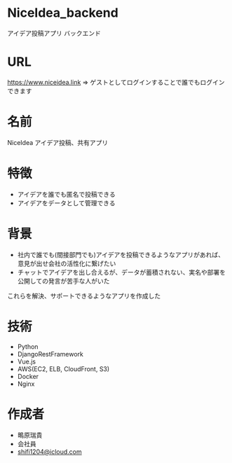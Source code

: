 # NiceIdea_backend
アイデア投稿アプリ バックエンド

# URL
https://www.niceidea.link
=> ゲストとしてログインすることで誰でもログインできます

# 名前
NiceIdea アイデア投稿、共有アプリ

# 特徴
- アイデアを誰でも匿名で投稿できる
- アイデアをデータとして管理できる

# 背景
- 社内で誰でも(間接部門でも)アイデアを投稿できるようなアプリがあれば、意見が出せ会社の活性化に繋げたい
- チャットでアイデアを出し合えるが、データが蓄積されない、実名や部署を公開しての発言が苦手な人がいた

これらを解決、サポートできるようなアプリを作成した

# 技術
* Python
* DjangoRestFramework
* Vue.js
* AWS(EC2, ELB, CloudFront, S3)
* Docker
* Nginx
 
# 作成者 
* 鴫原瑞貴
* 会社員
* shifi1204@icloud.com
 
